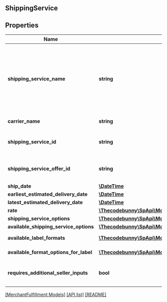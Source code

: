 ## ShippingService

## Properties

Name | Type | Description | Notes
------------ | ------------- | ------------- | -------------
**shipping_service_name** | **string** | A plain text representation of a carrier&#39;s shipping service. For example, \&quot;UPS Ground\&quot; or \&quot;FedEx Standard Overnight\&quot;. |
**carrier_name** | **string** | The name of the carrier. |
**shipping_service_id** | **string** | An Amazon-defined shipping service identifier. |
**shipping_service_offer_id** | **string** | An Amazon-defined shipping service offer identifier. |
**ship_date** | [**\DateTime**](\DateTime.md) |  |
**earliest_estimated_delivery_date** | [**\DateTime**](\DateTime.md) |  | [optional]
**latest_estimated_delivery_date** | [**\DateTime**](\DateTime.md) |  | [optional]
**rate** | [**\Thecodebunny\SpApi\Model\MerchantFulfillment\CurrencyAmount**](CurrencyAmount.md) |  |
**shipping_service_options** | [**\Thecodebunny\SpApi\Model\MerchantFulfillment\ShippingServiceOptions**](ShippingServiceOptions.md) |  |
**available_shipping_service_options** | [**\Thecodebunny\SpApi\Model\MerchantFulfillment\AvailableShippingServiceOptions**](AvailableShippingServiceOptions.md) |  | [optional]
**available_label_formats** | [**\Thecodebunny\SpApi\Model\MerchantFulfillment\LabelFormat[]**](LabelFormat.md) | List of label formats. | [optional]
**available_format_options_for_label** | [**\Thecodebunny\SpApi\Model\MerchantFulfillment\LabelFormatOption[]**](LabelFormatOption.md) | The available label formats. | [optional]
**requires_additional_seller_inputs** | **bool** | When true, additional seller inputs are required. |

[[MerchantFulfillment Models]](../) [[API list]](../../Api) [[README]](../../../README.md)
